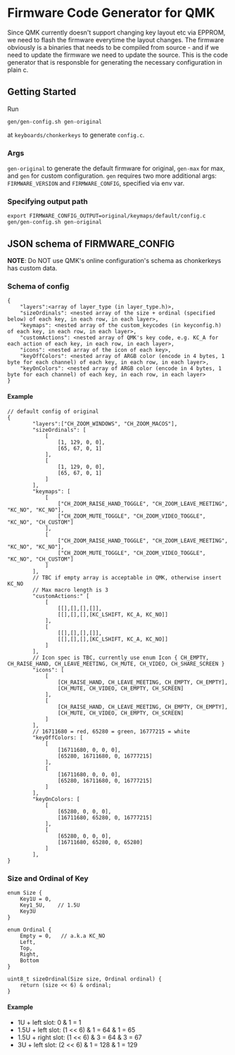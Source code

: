# Firmware Code Generator for QMK

Since QMK currently doesn't support changing key layout etc via EPPROM, we need to flash the firmware everytime the layout changes. The firmware obviously is a binaries that needs to be compiled from source - and if we need to update the firmware we need to update the source. This is the code generator that is responsble for generating the necessary configuration in plain c.

## Getting Started

Run
```
gen/gen-config.sh gen-original
```
at `keyboards/chonkerkeys` to generate `config.c`. 

### Args

`gen-original` to generate the default firmware for original, `gen-max` for max, and `gen` for custom configuration. `gen` requires two more additional args: `FIRMWARE_VERSION` and `FIRMWARE_CONFIG`, specified via env var.

### Specifying output path

```
export FIRMWARE_CONFIG_OUTPUT=original/keymaps/default/config.c
gen/gen-config.sh gen-original
```

## JSON schema of FIRMWARE_CONFIG

**NOTE**: Do NOT use QMK's online configuration's schema as chonkerkeys has custom data.

### Schema of config

```
{
    "layers":<array of layer_type (in layer_type.h)>,
	"sizeOrdinals": <nested array of the size + ordinal (specified below) of each key, in each row, in each layer>,
	"keymaps": <nested array of the custom_keycodes (in keyconfig.h) of each key, in each row, in each layer>,
	"customActions": <nested array of QMK's key code, e.g. KC_A for each action of each key, in each row, in each layer>,
	"icons": <nested array of the icon of each key>,
	"keyOffColors": <nested array of ARGB color (encode in 4 bytes, 1 byte for each channel) of each key, in each row, in each layer>,
	"keyOnColors": <nested array of ARGB color (encode in 4 bytes, 1 byte for each channel) of each key, in each row, in each layer>
}
```

#### Example

```
// default config of original
{
		"layers":["CH_ZOOM_WINDOWS", "CH_ZOOM_MACOS"],
		"sizeOrdinals": [
			[
				[1, 129, 0, 0],
				[65, 67, 0, 1]
			],
			[
				[1, 129, 0, 0],
				[65, 67, 0, 1]
			]
		],
		"keymaps": [
   			[
        		["CH_ZOOM_RAISE_HAND_TOGGLE", "CH_ZOOM_LEAVE_MEETING", "KC_NO", "KC_NO"],
        		["CH_ZOOM_MUTE_TOGGLE", "CH_ZOOM_VIDEO_TOGGLE", "KC_NO", "CH_CUSTOM"]
    		],
    		[
        		["CH_ZOOM_RAISE_HAND_TOGGLE", "CH_ZOOM_LEAVE_MEETING", "KC_NO", "KC_NO"],
        		["CH_ZOOM_MUTE_TOGGLE", "CH_ZOOM_VIDEO_TOGGLE", "KC_NO", "CH_CUSTOM"]
    		]
		],
		// TBC if empty array is acceptable in QMK, otherwise insert KC_NO
		// Max macro length is 3
		"customActions:" [
			[
				[[],[],[],[]],
				[[],[],[],[KC_LSHIFT, KC_A, KC_NO]]
			],
			[
				[[],[],[],[]],
				[[],[],[],[KC_LSHIFT, KC_A, KC_NO]]
			]
		],
		// Icon spec is TBC, currently use enum Icon { CH_EMPTY, CH_RAISE_HAND, CH_LEAVE_MEETING, CH_MUTE, CH_VIDEO, CH_SHARE_SCREEN }
		"icons": [
			[
				[CH_RAISE_HAND, CH_LEAVE_MEETING, CH_EMPTY, CH_EMPTY],
				[CH_MUTE, CH_VIDEO, CH_EMPTY, CH_SCREEN]
			],
			[
				[CH_RAISE_HAND, CH_LEAVE_MEETING, CH_EMPTY, CH_EMPTY],
				[CH_MUTE, CH_VIDEO, CH_EMPTY, CH_SCREEN]
			]
		],
		// 16711680 = red, 65280 = green, 16777215 = white
		"keyOffColors: [
			[
				[16711680, 0, 0, 0],
				[65280, 16711680, 0, 16777215]
			],
			[
				[16711680, 0, 0, 0],
				[65280, 16711680, 0, 16777215]
			]
		],
		"keyOnColors: [
			[
				[65280, 0, 0, 0],
				[16711680, 65280, 0, 16777215]
			],
			[
				[65280, 0, 0, 0],
				[16711680, 65280, 0, 65280]
			]
		],
}
```

### Size and Ordinal of Key

```
enum Size {
    Key1U = 0,
    Key1_5U,    // 1.5U
    Key3U
}

enum Ordinal {
    Empty = 0,   // a.k.a KC_NO
    Left,
    Top,
    Right,
    Bottom
}

uint8_t sizeOrdinal(Size size, Ordinal ordinal) {
    return (size << 6) & ordinal;
}
```

#### Example

- 1U + left slot: 0 & 1 = 1
- 1.5U + left slot: (1 << 6) & 1 = 64 & 1 = 65
- 1.5U + right slot: (1 << 6) & 3 = 64 & 3 = 67
- 3U + left slot: (2 << 6) & 1 = 128 & 1 = 129
